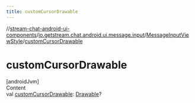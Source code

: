 ```yaml
---
title: customCursorDrawable
---
```

//[stream-chat-android-ui-components](../../../index.md)/[io.getstream.chat.android.ui.message.input](../index.md)/[MessageInputViewStyle](index.md)/[customCursorDrawable](customCursorDrawable.md)



# customCursorDrawable  
[androidJvm]  
Content  
val [customCursorDrawable](customCursorDrawable.md): [Drawable](https://developer.android.com/reference/kotlin/android/graphics/drawable/Drawable.html)?  



